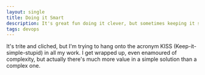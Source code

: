 ```yaml
---
layout: single
title: Doing it Smart
description: It's great fun doing it clever, but sometimes keeping it simple is harder.
tags: devops
---
```


It's trite and cliched, but I'm trying to hang onto the acronym KISS (Keep-it-simple-stupid) in all my work.  I get wrapped up, even enamoured of complexity, but actually there's much more value in a simple solution than a complex one.

